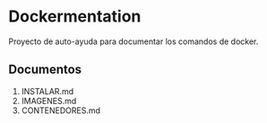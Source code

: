 # Dockermentation

Proyecto de auto-ayuda para documentar los comandos de docker.

## Documentos

1. INSTALAR.md
2. IMAGENES.md
3. CONTENEDORES.md
